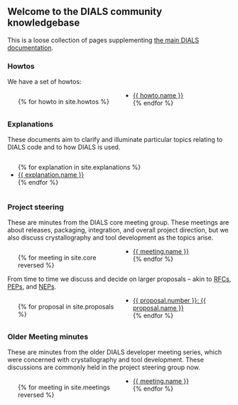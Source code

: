 ## Welcome to the DIALS community knowledgebase

This is a loose collection of pages supplementing [the main DIALS documentation](https://dials.github.io/).

### Howtos

We have a set of howtos:

<div style="column-count:2"><ul>
{% for howto in site.howtos %}
<li><a href="{{ site.baseurl }}{{ howto.url }}">{{ howto.name }}</a></li>
{% endfor %}
</ul></div>

### Explanations

These documents aim to clarify and illuminate particular topics relating to DIALS code and to how DIALS is used.

<div style="column-count:1"><ul>
{% for explanation in site.explanations %}
<li><a href="{{ site.baseurl }}{{ explanation.url }}">{{ explanation.name }}</a></li>
{% endfor %}
</ul></div>

### Project steering

These are minutes from the DIALS core meeting group. These meetings are about releases, packaging, integration, and overall project direction, but we also
discuss crystallography and tool development as the topics arise.

<div style="column-count:2"><ul>
{% for meeting in site.core reversed %}
<li><a href="{{ site.baseurl }}{{ meeting.url }}">{{ meeting.name }}</a></li>
{% endfor %}
</ul></div>

From time to time we discuss and decide on larger proposals – akin to <a href="https://en.wikipedia.org/wiki/Request_for_Comments">RFCs</a>, <a href="https://www.python.org/dev/peps/">PEPs</a>, and <a href="https://numpy.org/neps/nep-0000.html">NEPs</a>.

<div style="column-count:2"><ul>
{% for proposal in site.proposals %}
<li><a href="{{ site.baseurl }}{{ proposal.url }}">{{ proposal.number }}: {{ proposal.name }}</a></li>
{% endfor %}
</ul></div>

### Older Meeting minutes

These are minutes from the older DIALS developer meeting series, which were
concerned with crystallography and tool development. These discussions are
commonly held in the project steering group now.

<div style="column-count:2"><ul>
{% for meeting in site.meetings reversed %}
<li><a href="{{ site.baseurl }}{{ meeting.url }}">{{ meeting.name }}</a></li>
{% endfor %}
</ul></div>
